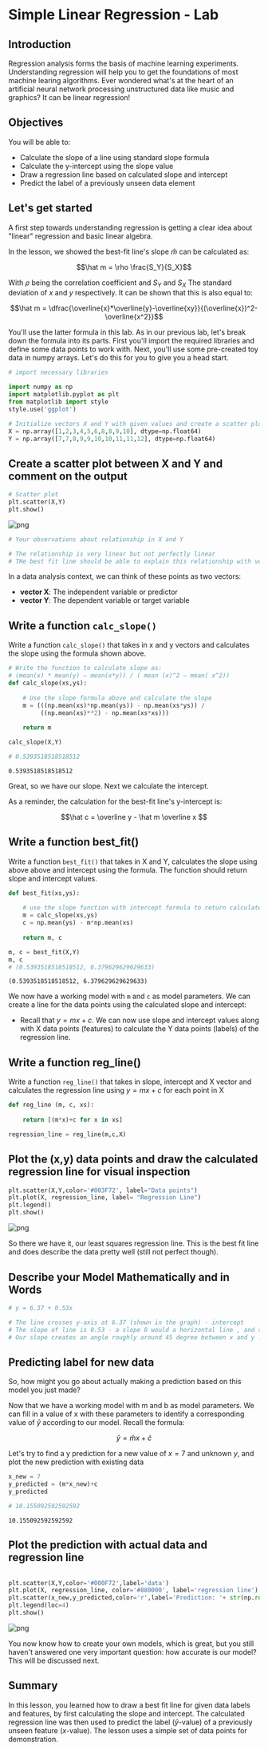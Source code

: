 
# Simple Linear Regression - Lab

## Introduction

Regression analysis forms the basis of machine learning experiments. Understanding regression will help you to get the foundations of most machine learing algorithms. Ever wondered what's at the heart of an artificial neural network processing unstructured data like music and graphics? It can be linear regression!

## Objectives

You will be able to:

* Calculate the slope of a line using standard slope formula 
* Calculate the y-intercept using the slope value
* Draw a regression line based on calculated slope and intercept
* Predict the label of a previously unseen data element



## Let's get started

A first step towards understanding regression is getting a clear idea about "linear" regression and basic linear algebra. 

In the lesson, we showed the best-fit line's slope $\hat m$ can be calculated as:

$$\hat m = \rho \frac{S_Y}{S_X}$$

With $\rho$ being the correlation coefficient and  ${S_Y}$ and ${S_X}$ The standard deviation of $x$ and $y$ respectively. It can be shown that this is also equal to:

$$\hat m = \dfrac{\overline{x}*\overline{y}-\overline{xy}}{(\overline{x})^2-\overline{x^2}}$$

You'll use the latter formula in this lab. As in our previous lab, let's break down the formula into its parts. First you'll import the required libraries and define some data points to work with. Next, you'll use some pre-created toy data in numpy arrays. Let's do this for you to give you a head start. 


```python
# import necessary libraries

import numpy as np
import matplotlib.pyplot as plt
from matplotlib import style
style.use('ggplot')

# Initialize vectors X and Y with given values and create a scatter plot
X = np.array([1,2,3,4,5,6,8,8,9,10], dtype=np.float64)
Y = np.array([7,7,8,9,9,10,10,11,11,12], dtype=np.float64)
```

## Create a scatter plot between X and Y and comment on the output


```python
# Scatter plot
plt.scatter(X,Y)
plt.show()
```


![png](index_files/index_3_0.png)



```python
# Your observations about relationship in X and Y 

# The relationship is very linear but not perfectly linear
# THe best fit line should be able to explain this relationship with very low error
```

In a data analysis context, we can think of these points as two vectors:

* **vector X**: The independent variable or predictor
* **vector Y**: The dependent variable or target variable

## Write a function `calc_slope()`

Write a function `calc_slope()` that takes in x and y vectors and calculates the slope using the formula shown above. 


```python
# Write the function to calculate slope as: 
# (mean(x) * mean(y) – mean(x*y)) / ( mean (x)^2 – mean( x^2))
def calc_slope(xs,ys):
    
    # Use the slope formula above and calculate the slope
    m = (((np.mean(xs)*np.mean(ys)) - np.mean(xs*ys)) /
         ((np.mean(xs)**2) - np.mean(xs*xs)))
    
    return m

calc_slope(X,Y)

# 0.5393518518518512
```




    0.5393518518518512



Great, so we have our slope. Next we calculate the intercept. 

As a reminder, the calculation for the best-fit line's y-intercept is:

$$\hat c = \overline y - \hat m \overline x $$


## Write a function best_fit()

Write a function `best_fit()` that takes in X and Y, calculates the slope using above above  and intercept using the formula. The function should return slope and intercept values. 


```python
def best_fit(xs,ys):
    
    # use the slope function with intercept formula to return calculate slop and intercept from data points
    m = calc_slope(xs,ys)
    c = np.mean(ys) - m*np.mean(xs)
    
    return m, c

m, c = best_fit(X,Y)
m, c
# (0.5393518518518512, 6.379629629629633)
```




    (0.5393518518518512, 6.379629629629633)



We now have a working model with `m` and `c` as model parameters. We can create a line for the data points using the calculated slope and intercept:

* Recall that $y = mx + c$. We can now use slope and intercept values along with X data points (features) to calculate the Y data points (labels) of the regression line. 

## Write a function reg_line()

Write a function `reg_line()` that takes in slope, intercept and X vector and calculates the regression line using $y= mx + c$ for each point in X


```python
def reg_line (m, c, xs):
    
    return [(m*x)+c for x in xs]

regression_line = reg_line(m,c,X)
```

## Plot the (x,y) data points and draw the calculated regression line for visual inspection


```python
plt.scatter(X,Y,color='#003F72', label="Data points")
plt.plot(X, regression_line, label= "Regression Line")
plt.legend()
plt.show()
```


![png](index_files/index_12_0.png)


So there we have it, our least squares regression line. This is the best fit line and does describe the data pretty well (still not perfect though). 

## Describe your Model Mathematically and in Words


```python
# y = 6.37 + 0.53x

# The line crosses y-axis at 6.37 (shown in the graph) - intercept
# The slope of line is 0.53 - a slope 0 would a horizontal line , and slope = 1 would be a vertical one
# Our slope creates an angle roughly around 45 degree between x and y . 
```

## Predicting label for new data

So, how might you go about actually making a prediction based on this model you just made?

Now that we have a working model with m and b as model parameters. We can fill in a value of x with these parameters to identify a corresponding value of $\hat y$ according to our model. Recall the formula:

$$\hat y = \hat mx + \hat c$$

Let's try to find a y prediction for a new value of $x = 7$ and unknown $y$, and plot the new prediction with existing data 


```python
x_new = 7
y_predicted = (m*x_new)+c
y_predicted

# 10.155092592592592
```




    10.155092592592592



## Plot the prediction with actual data and regression line 


```python

plt.scatter(X,Y,color='#000F72',label='data')
plt.plot(X, regression_line, color='#880000', label='regression line')
plt.scatter(x_new,y_predicted,color='r',label='Prediction: '+ str(np.round(y_predicted,1)))
plt.legend(loc=4)
plt.show()
```


![png](index_files/index_18_0.png)


You now know how to create your own models, which is great, but you still haven't answered one very important question: how accurate is our model? This will be discussed next.

## Summary

In this lesson, you learned how to draw a best fit line for given data labels and features, by first calculating the slope and intercept. The calculated regression line was then used to predict the label ($\hat y$-value) of a previously unseen feature ($x$-value). The lesson uses a simple set of data points for demonstration.
